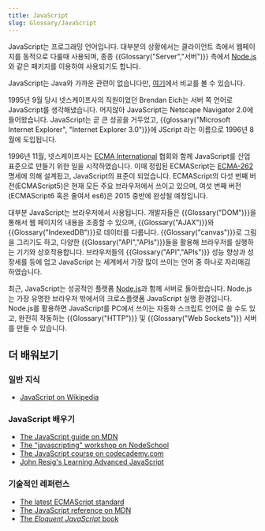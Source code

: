 ```yaml
---
title: JavaScript
slug: Glossary/JavaScript
---
```

JavaScript는 프로그래밍 언어입니다. 대부분의 상황에서는 클라이언트 측에서 웹페이지를 동적으로 다룰때 사용되며, 종종 {{Glossary("Server","서버")}} 측에서 [Node.js](http://nodejs.org/)와 같은 패키지를 이용하여 사용되기도 합니다.

JavaScript는 Java와 가까운 관련이 없습니다만, [여기](/ko/docs/Web/JavaScript/Guide/Introduction#JavaScript_and_Java)에서 비교를 볼 수 있습니다.

1995년 9월 당시 넷스케이프사의 직원이었던 Brendan Eich는 서버 쪽 언어로 JavaScript를 생각해냈습니다. 머지않아 JavaScript는 Netscape Navigator 2.0에 들어왔습니다. JavaScript는 곧 큰 성공을 거두었고, {{glossary("Microsoft Internet Explorer", "Internet Explorer 3.0")}}에 JScript 라는 이름으로 1996년 8월에 도입됩니다.

1996년 11월, 넷스케이프사는 [ECMA International](http://www.ecma-international.org/) 협회와 함께 JavaScript를 산업 표준으로 만들기 위한 일을 시작하였습니다. 이때 정립된 ECMAScript는 [ECMA-262](http://www.ecma-international.org/publications/standards/Ecma-262.htm) 명세에 의해 설계됬고, JavaScript의 표준이 되었습니다. ECMAScript의 다섯 번째 버전(ECMAScript5)은 현재 모든 주요 브라우저에서 쓰이고 있으며, 여섯 번째 버전(ECMAScript6 혹은 줄여서 es6)은 2015 중반에 완성될 예정입니다.

대부분 JavaScript는 브라우저에서 사용됩니다. 개발자들은 {{Glossary("DOM")}}을 통해서 웹 페이지의 내용을 조종할 수 있으며, {{Glossary("AJAX")}}와 {{Glossary("IndexedDB")}}로 데이터를 다룹니다. {{Glossary("canvas")}}로 그림을 그리기도 하고, 다양한 {{Glossary("API","APIs")}}들을 활용해 브라우저를 실행하는 기기와 상호작용합니다. 브라우저들의 {{Glossary("API","APIs")}} 성능 향상과 성장세를 등에 업고 JavaScript 는 세계에서 가장 많이 쓰이는 언어 중 하나로 자리매김 하였습니다.

최근, JavaScript는 성공적인 플랫폼 [Node.js](http://nodejs.org/)과 함께 서버로 돌아왔습니다. Node.js는 가장 유명한 브라우저 밖에서의 크로스플랫폼 JavaScript 실행 환경입니다. Node.js를 활용하면 JavaScript를 PC에서 쓰이는 자동화 스크립트 언어로 쓸 수도 있고, 완전히 작동하는 {{Glossary("HTTP")}} 및 {{Glossary("Web Sockets")}} 서버를 만들 수 있습니다.

## 더 배워보기

### 일반 지식

- [JavaScript on Wikipedia](http://en.wikipedia.org/wiki/JavaScript)

### JavaScript 배우기

- [The JavaScript guide on MDN](/ko/docs/Web/JavaScript/Guide)
- [The "javascripting" workshop on NodeSchool](http://nodeschool.io/#workshoppers)
- [The JavaScript course on codecademy.com](http://www.codecademy.com/tracks/javascript)
- [John Resig's Learning Advanced JavaScript](http://ejohn.org/apps/learn/)

### 기술적인 레퍼런스

- [The latest ECMAScript standard](http://www.ecma-international.org/publications/standards/Ecma-262.htm)
- [The JavaScript reference on MDN](/ko/docs/Web/JavaScript/Reference)
- [The _Eloquent JavaScript_ book](http://eloquentjavascript.net/)
